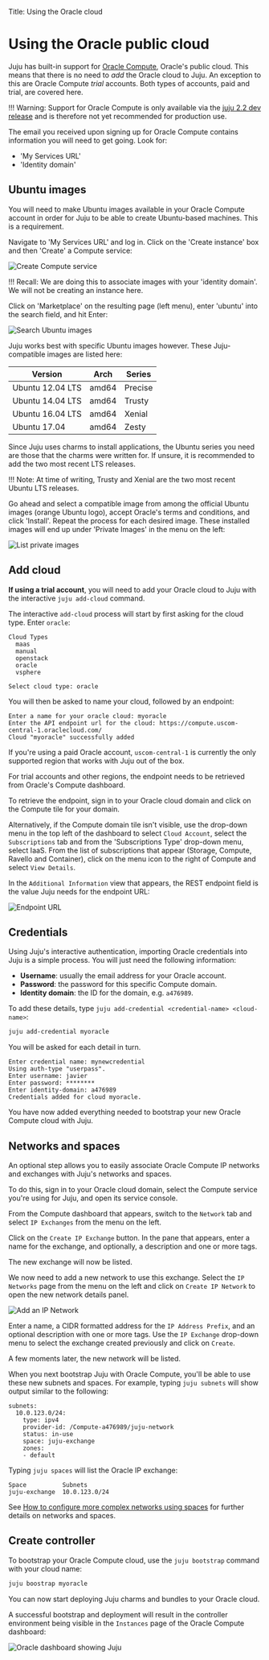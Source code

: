 Title: Using the Oracle cloud

# Using the Oracle public cloud

Juju has built-in support for [Oracle Compute][oracle-compute], Oracle's public
cloud. This means that there is no need to *add* the Oracle cloud to Juju. An
exception to this are Oracle Compute *trial* accounts. Both types of accounts,
paid and trial, are covered here.

!!! Warning:
    Support for Oracle Compute is only available via the [juju 2.2 dev
    release][jujubeta] and is therefore not yet recommended for production use.

The email you received upon signing up for Oracle Compute contains information
you will need to get going. Look for:

- 'My Services URL'
- 'Identity domain'

## Ubuntu images

You will need to make Ubuntu images available in your Oracle Compute account in
order for Juju to be able to create Ubuntu-based machines. This is a
requirement.

Navigate to 'My Services URL' and log in. Click on the 'Create instance' box
and then 'Create' a Compute service:

![Create Compute service](./media/oracle_empty-dashboard-2.png)

!!! Recall:
    We are doing this to associate images with your 'identity domain'. We will
    not be creating an instance here.

Click on 'Marketplace' on the resulting page (left menu), enter 'ubuntu' into
the search field, and hit Enter:

![Search Ubuntu images](./media/oracle_create-instance-ubuntu-2.png) 

Juju works best with specific Ubuntu images however. These Juju-compatible
images are listed here:

| Version          | Arch   | Series  |
|------------------| -------|---------|
| Ubuntu 12.04 LTS | amd64  | Precise |
| Ubuntu 14.04 LTS | amd64  | Trusty  |
| Ubuntu 16.04 LTS | amd64  | Xenial  |
| Ubuntu 17.04     | amd64  | Zesty   |

Since Juju uses charms to install applications, the Ubuntu series you need are
those that the charms were written for. If unsure, it is recommended to add the
two most recent LTS releases.

!!! Note:
    At time of writing, Trusty and Xenial are the two most recent Ubuntu
    LTS releases.

Go ahead and select a compatible image from among the official Ubuntu images
(orange Ubuntu logo), accept Oracle's terms and conditions, and click
'Install'. Repeat the process for each desired image. These installed images
will end up under 'Private Images' in the menu on the left:

![List private images](./media/oracle_create-instance-private-2.png)

## Add cloud

**If using a trial account**, you will need to add your Oracle cloud to Juju
with the interactive `juju add-cloud` command. 

The interactive `add-cloud` process will start by first asking for the cloud
type. Enter `oracle`:

```no-highlight
Cloud Types
  maas
  manual
  openstack
  oracle
  vsphere

Select cloud type: oracle
```
You will then be asked to name your cloud, followed by an endpoint:

```no-highlight
Enter a name for your oracle cloud: myoracle
Enter the API endpoint url for the cloud: https://compute.uscom-central-1.oraclecloud.com/
Cloud "myoracle" successfully added
```

If you're using a paid Oracle account, `uscom-central-1` is currently the only
supported region that works with Juju out of the box. 

For trial accounts and other regions, the endpoint needs to be retrieved from
Oracle's Compute dashboard. 

To retrieve the endpoint, sign in to your Oracle cloud domain and click on the
Compute tile for your domain. 

Alternatively, if the Compute domain tile isn't visible, use the drop-down menu
in the top left of the dashboard to select `Cloud Account`, select the
`Subscriptions` tab and from the 'Subscriptions Type' drop-down menu, select
IaaS. From the list of  subscriptions that appear (Storage, Compute, Ravello
and Container), click on the menu icon to the right of Compute and select 
`View Details`.

In the `Additional Information` view that appears, the REST endpoint field is
the value Juju needs for the endpoint URL:

![Endpoint URL](./media/oracle_myservices-endpoint.png)

## Credentials

Using Juju's interactive authentication, importing Oracle credentials into Juju
is a simple process. You will just need the following information:

- **Username**: usually the email address for your Oracle account.
- **Password**: the password for this specific Compute domain.
- **Identity domain**: the ID for the domain, e.g. `a476989`.

To add these details, type `juju add-credential <credential-name>
<cloud-name>`: 

```bash
juju add-credential myoracle
```

You will be asked for each detail in turn.

```no-highlight
Enter credential name: mynewcredential
Using auth-type "userpass".
Enter username: javier
Enter password: ********
Enter identity-domain: a476989
Credentials added for cloud myoracle.
```

You have now added everything needed to bootstrap your new Oracle Compute cloud
with Juju.

## Networks and spaces

An optional step allows you to easily associate Oracle Compute IP networks and
exchanges with Juju's networks and spaces.

To do this, sign in to your Oracle cloud domain, select the Compute service
you're using for Juju, and open its service console. 

From the Compute dashboard that appears, switch to the `Network` tab and select
`IP Exchanges` from the menu on the left.

Click on the `Create IP Exchange` button. In the pane that appears, enter a
name for the exchange, and optionally, a description and one or more tags.

The new exchange will now be listed. 

We now need to add a new network to use this exchange. Select the `IP Networks`
page from the menu on the left and click on `Create IP Network` to open the new
network details panel. 

![Add an IP Network](./media/oracle_create-ip-network.png)

Enter a name, a CIDR formatted address for the `IP Address Prefix`, and an
optional description with one or more tags. Use the `IP Exchange` drop-down
menu to select the exchange created previously and click on `Create`. 

A few moments later, the new network will be listed.

When you next bootstrap Juju with Oracle Compute, you'll be able to use these
new subnets and spaces. For example, typing `juju subnets` will show output
similar to the following:

```no-highlight
subnets:
  10.0.123.0/24:
    type: ipv4
    provider-id: /Compute-a476989/juju-network
    status: in-use
    space: juju-exchange
    zones:
    - default
```

Typing `juju spaces` will list the Oracle IP exchange:

```no-highlight
Space          Subnets
juju-exchange  10.0.123.0/24
```

See [How to configure more complex networks using spaces][spaces] for further
details on networks and spaces. 

## Create controller

To bootstrap your Oracle Compute cloud, use the `juju bootstrap` command with
your cloud name:

```bash
juju boostrap myoracle
```

You can now start deploying Juju charms and bundles to your Oracle cloud.

A successful bootstrap and deployment will result in the controller environment
being visible in the `Instances` page of the Oracle Compute dashboard:

![Oracle dashboard showing Juju](./media/oracle_bootstrap-instances.png)


<!-- LINKS -->

[oracle-compute]: https://cloud.oracle.com/en_US/compute
[jujubeta]: ./reference-install.html#getting-development-releases
[cloudoracle]: https://cloud.oracle.com/home
[getstarted]: ./getting-started-jaas.html
[spaces]: ./network-spaces.html
